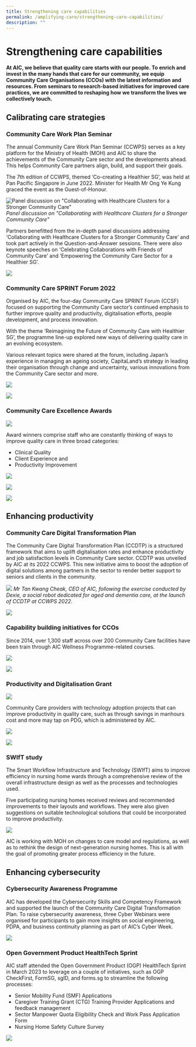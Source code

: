 ```yaml
---
title: Strengthening care capabilities
permalink: /amplifying-care/strengthening-care-capabilities/
description: ""
---
```

# Strengthening care capabilities
 **At AIC, we believe that quality care starts with our people. To enrich and invest in the many hands that care for our community, we equip Community Care Organisations (CCOs) with the latest information and resources. From seminars to research-based initiatives for improved care practices, we are committed to reshaping how we transform the lives we collectively touch.**

## Calibrating care strategies
### Community Care Work Plan Seminar

The annual Community Care Work Plan Seminar (CCWPS) serves as a key platform for the Ministry of Health (MOH) and AIC to share the achievements of the Community Care sector and the developments ahead. This helps Community Care partners align, build, and support their goals.

The 7th edition of CCWPS, themed ‘Co-creating a Healthier SG’, was held at Pan Pacific Singapore in June 2022. Minister for Health Mr Ong Ye Kung graced the event as the Guest-of-Honour.

![Panel discussion on "Collaborating with Healthcare Clusters for a Stronger Community Care"](/images/strenghtening-care-capabilities.png)
*Panel discussion on "Collaborating with Healthcare Clusters for a Stronger Community Care"*

Partners benefitted from the in-depth panel discussions addressing ‘Collaborating with Healthcare Clusters for a Stronger Community Care’ and took part actively in the Question-and-Answer sessions. There were also keynote speeches on ‘Celebrating Collaborations with Friends of Community Care’ and ‘Empowering the Community Care Sector for a Healthier SG’.

![](/images/100-sectors-leaders1.png)


### Community Care SPRINT Forum 2022
Organised by AIC, the four-day Community Care SPRINT Forum (CCSF) focused on supporting the Community Care sector’s continued emphasis to further improve quality and productivity, digitalisation efforts, people development, and process innovation. 

With the theme ‘Reimagining the Future of Community Care with Healthier SG’, the programme line-up explored new ways of delivering quality care in an evolving ecosystem.  
 
Various relevant topics were shared at the forum, including Japan’s experience in managing an ageing society, CapitaLand’s strategy in leading their organisation through change and uncertainty, various innovations from the Community Care sector and more.

![](/images/community-care.png)

![](/images/1700-attendees-20-sppeakers.png)

### Community Care Excellence Awards
![](/images/community-care-excellence-awards-2.png)

Award winners comprise staff who are constantly thinking of ways to improve quality care in three broad categories:  
* Clinical Quality   
* Client Experience and  
* Productivity Improvement

![](/images/ccea%20award%20r1.png)

![](/images/mr-james-ganesan.png)

![](/images/dover-park-hospice4.png)

## Enhancing productivity
### Community Care Digital Transformation Plan
The Community Care Digital Transformation Plan (CCDTP) is a structured framework that aims to uplift digitalisation rates and enhance productivity and job satisfaction levels in Community Care sector. CCDTP was unveiled by AIC at its 2022 CCWPS. This new initiative aims to boost the adoption of digital solutions among partners in the sector to render better support to seniors and clients in the community.

![](/images/ccwps-r1-tkc.png) 
 *Mr Tan Kwang Cheak, CEO of AIC, following the exercise conducted by Dexie, a social robot dedicated for aged and dementia care, at the launch of CCDTP at CCWPS 2022.*
					
![](/images/a-funding-of-16-million1.png)

### Capability building initiatives for CCOs
Since 2014, over 1,300 staff across over 200 Community Care facilities have been train through AIC Wellness Programme-related courses. 

![](/images/since-2014-over-1300.png)

![](/images/number-of-staff-2022.png)

### Productivity and Digitalisation Grant
![](/images/streamlining-processes-adopting-technology.png)

Community Care providers with technology adoption projects that can improve productivity in quality care, such as through savings in manhours cost and more may tap on PDG, which is administered by AIC.

![](/images/500-projects.png)

![](/images/chef-partnership-programme.png)

### SWIfT study
The Smart Workflow Infrastructure and Technology (SWIfT) aims to improve efficiency in nursing home wards through a comprehensive review of the overall infrastructure design as well as the processes and technologies used.

Five participating nursing homes received reviews and recommended improvements to their layouts and workflows. They were also given suggestions on suitable technological solutions that could be incorporated to improve productivity.

![](/images/productivity-improvement.png)

AIC is working with MOH on changes to care model and regulations, as well as to rethink the design of next-generation nursing homes. This is all with the goal of promoting greater process efficiency in the future.

## Enhancing cybersecurity
### Cybersecurity Awareness Programme
AIC has developed the Cybersecurity Skills and Competency Framework and supported the launch of the Community Care Digital Transformation Plan. To raise cybersecurity awareness, three Cyber Webinars were organised for participants to gain more insights on social engineering, PDPA, and business continuity planning as part of AIC’s Cyber Week.

![](/images/150-community-care.png)

### Open Government Product HealthTech Sprint
AIC staff attended the Open Government Product (OGP) HealthTech Sprint in March 2023 to leverage on a couple of initiatives, such as OGP CheckFirst, FormSG, sgID, and forms.sg to streamline the following processes: 

* Senior Mobility Fund (SMF) Applications 
* Caregiver Training Grant (CTG) Training Provider Applications and feedback management 
* Sector Manpower Quota Eligibility Check and Work Pass Application Form 
* Nursing Home Safety Culture Survey

![](/images/the-initiatives-implemented-achieved.png)
